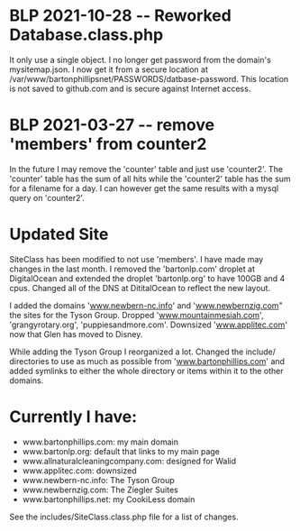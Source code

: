# BLP 2021-10-28 -- Reworked Database.class.php

It only use a single object. I no longer get password from the domain's mysitemap.json. I now get it from a secure location at
/var/www/bartonphillipsnet/PASSWORDS/datbase-password. This location is not saved to github.com and is secure against Internet access.

# BLP 2021-03-27 -- remove 'members' from counter2

In the future I may remove the 'counter' table and just use 'counter2'. The 'counter' table has the sum of all hits while the 
'counter2' table has the sum for a filename for a day. I can however get the same results with a mysql query on 'counter2'.

# Updated Site

SiteClass has been modified to not use 'members'.
I have made may changes in the last month. I removed the 'bartonlp.com' droplet at DigitalOcean and extended the droplet 'bartonlp.org'
to have 100GB and 4 cpus. Changed all of the DNS at DititalOcean to reflect the new layout.

I added the domains 'www.newbern-nc.info' and 'www.newbernzig.com" the sites for the Tyson Group. Dropped 'www.mountainmesiah.com', 'grangyrotary.org', 
'puppiesandmore.com'. Downsized 'www.applitec.com' now that Glen has moved to Disney.

While adding the Tyson Group I reorganized a lot. Changed the include/ directories to use as much as possible from 'www.bartonphillips.com' 
and added symlinks to either the whole directory or items within it to the other domains.

# Currently I have:  
<ul>
<li>www.bartonphillips.com: my main domain</li>
<li>www.bartonlp.org: default that links to my main page</li>
<li>www.allnaturalcleaningcompany.com: designed for Walid</li>
<li>www.applitec.com: downsized</li>
<li>www.newbern-nc.info: The Tyson Group</li>
<li>www.newbernzig.com: The Ziegler Suites</li>
<li>www.bartonphillips.net: my CookiLess domain</li>
</ul>

See the includes/SiteClass.class.php file for a list of changes.
